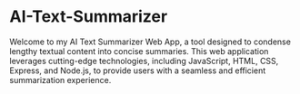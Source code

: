 # AI-Text-Summarizer
Welcome to my AI Text Summarizer Web App, a tool designed to condense lengthy textual content into concise summaries. This web application leverages cutting-edge technologies, including JavaScript, HTML, CSS, Express, and Node.js, to provide users with a seamless and efficient summarization experience.

